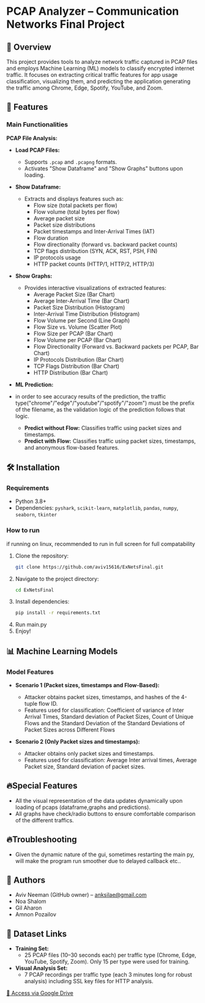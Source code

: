 # PCAP Analyzer – Communication Networks Final Project

## 📌 Overview
This project provides tools to analyze network traffic captured in PCAP files and employs Machine Learning (ML) models to classify encrypted internet traffic. It focuses on extracting critical traffic features for app usage classification, visualizing them, and predicting the application generating the traffic among Chrome, Edge, Spotify, YouTube, and Zoom.

## 🚀 Features

### Main Functionalities

**PCAP File Analysis:**

- **Load PCAP Files:**
  - Supports `.pcap` and `.pcapng` formats.
  - Activates "Show Dataframe" and "Show Graphs" buttons upon loading.

- **Show Dataframe:**
  - Extracts and displays features such as:
    - Flow size (total packets per flow)
    - Flow volume (total bytes per flow)
    - Average packet size
    - Packet size distributions
    - Packet timestamps and Inter-Arrival Times (IAT)
    - Flow duration
    - Flow directionality (forward vs. backward packet counts)
    - TCP flags distribution (SYN, ACK, RST, PSH, FIN)
    - IP protocols usage
    - HTTP packet counts (HTTP/1, HTTP/2, HTTP/3)

- **Show Graphs:**
  - Provides interactive visualizations of extracted features:
    - Average Packet Size (Bar Chart)
    - Average Inter-Arrival Time (Bar Chart)
    - Packet Size Distribution (Histogram)
    - Inter-Arrival Time Distribution (Histogram)
    - Flow Volume per Second (Line Graph)
    - Flow Size vs. Volume (Scatter Plot)
    - Flow Size per PCAP (Bar Chart)
    - Flow Volume per PCAP (Bar Chart)
    - Flow Directionality (Forward vs. Backward packets per PCAP, Bar Chart)
    - IP Protocols Distribution (Bar Chart)
    - TCP Flags Distribution (Bar Chart)
    - HTTP Distribution (Bar Chart)

- **ML Prediction:**
- in order to see accuracy results of the prediction, the traffic type("chrome"/"edge"/"youtube"/"spotify"/"zoom") must be the prefix of the filename, as the validation logic of the prediction follows that logic. 
  - **Predict without Flow:** Classifies traffic using packet sizes and timestamps.
  - **Predict with Flow:** Classifies traffic using packet sizes, timestamps, and anonymous flow-based features.

## 🛠️ Installation

### Requirements
- Python 3.8+
- Dependencies: `pyshark`, `scikit-learn`, `matplotlib`, `pandas`, `numpy`, `seaborn`, `tkinter`

### How to run
if running on linux, recommended to run in full screen for full compatability

1. Clone the repository:
   ```sh
   git clone https://github.com/aviv15616/ExNetsFinal.git
   ```
2. Navigate to the project directory:
   ```sh
   cd ExNetsFinal
   ```
3. Install dependencies:
   ```sh
   pip install -r requirements.txt
   ```
4. Run main.py
5. Enjoy!

## 📊 Machine Learning Models

### Model Features

- **Scenario 1 (Packet sizes, timestamps and Flow-Based):**
  - Attacker obtains packet sizes, timestamps, and hashes of the 4-tuple flow ID.
  - Features used for classification: Coefficient of variance of Inter Arrival Times, Standard deviation of Packet Sizes,
    Count of Unique Flows and the Standard Deviation of the Standard Deviations of Packet Sizes across Different Flows

- **Scenario 2 (Only Packet sizes and timestamps):**
  - Attacker obtains only packet sizes and timestamps.
  - Features used for classification: Average Inter arrival times, Average Packet size, Standard deviation of packet sizes.
    
## 🔥Special Features
  - All the visual representation of the data updates dynamically upon loading of pcaps (dataframe,graphs and predictions).
  - All graphs have check/radio buttons to ensure comfortable comparison of the different traffics.

## 🔥Troubleshooting
  - Given the dynamic nature of the gui, sometimes restarting the main py, will make the program run smoother due to delayed callback etc..
 


## 📍 Authors
- Aviv Neeman (GitHub owner) – [anksilae@gmail.com](mailto:anksilae@gmail.com)
- Noa Shalom
- Gil Aharon
- Amnon Pozailov

## 📌 Dataset Links
- **Training Set:**
  - 25 PCAP files (10–30 seconds each) per traffic type (Chrome, Edge, YouTube, Spotify, Zoom). Only 15 per type were used for training.
- **Visual Analysis Set:**
  - 7 PCAP recordings per traffic type (each 3 minutes long for robust analysis) including SSL key files for HTTP analysis.

[🔗 Access via Google Drive](https://drive.google.com/drive/folders/1_HTYFmh8jFF9BU6gwGZcF5H-YbXrWvgu?usp=drive_link)

